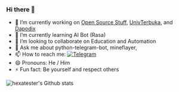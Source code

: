 ### Hi there 👋

- 🔭 I’m currently working on [Open Source Stuff](https://github.com/pentatester/), [UnivTerbuka](https://github.com/UnivTerbuka/), and [Dapodix](https://github.com/dapodix/)
- 🌱 I’m currently learning AI Bot (Rasa)
- 👯 I’m looking to collaborate on Education and Automation
- 💬 Ask me about python-telegram-bot, mineflayer,
- 📫 How to reach me: [![Telegram](https://img.shields.io/badge/Telegram-hexatester-blue.svg)](https://t.me/hexatester)
- 😄 Pronouns: He / Him
- ⚡ Fun fact: Be yourself and respect others

![hexatester's Github stats](https://github-readme-stats.vercel.app/api?username=hexatester&show_icons=true&theme=dark)
